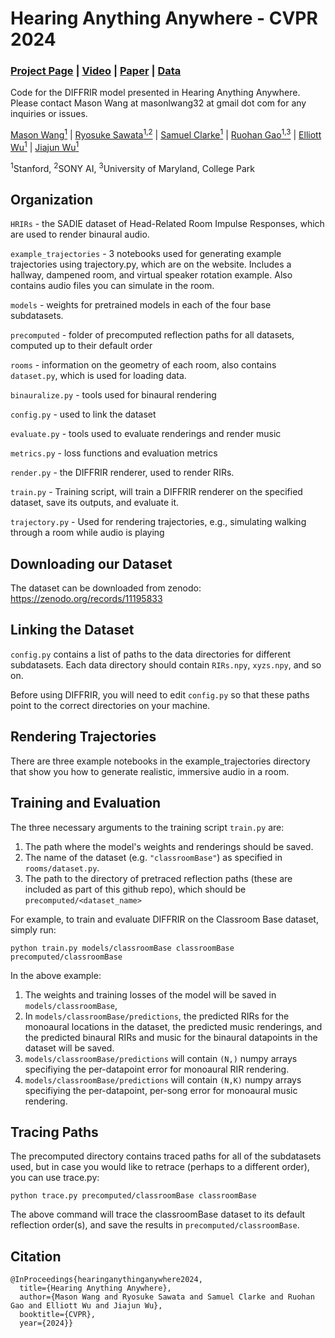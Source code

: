 # Hearing Anything Anywhere - CVPR 2024

### [Project Page](https://masonlwang.com/hearinganythinganywhere) | [Video](https://www.youtube.com/watch?v=Cv9oOFVXem4) | [Paper](https://masonlwang.com/hearinganythinganywhere/hearing_anything_anywhere.pdf) | [Data](https://zenodo.org/records/11195833)

Code for the DIFFRIR model presented in Hearing Anything Anywhere. Please contact Mason Wang at masonlwang32 at gmail dot com for any inquiries or issues.

[Mason Wang<sup>1</sup>](https://masonlwang.com/) | [Ryosuke Sawata<sup>1,2</sup>](https://www.linkedin.com/in/rsawata/?original_referer=https%3A%2F%2Fwww%2Egoogle%2Ecom%2F&originalSubdomain=jp) | [Samuel Clarke<sup>1</sup>](https://samuelpclarke.com/) | [Ruohan Gao<sup>1,3</sup>](https://ruohangao.github.io/) | [Elliott Wu<sup>1</sup>](https://elliottwu.com) |  [Jiajun Wu<sup>1</sup>](https://jiajunwu.com)

<sup>1</sup>Stanford, <sup>2</sup>SONY AI, <sup>3</sup>University of Maryland, College Park



## Organization

```HRIRs``` - the SADIE dataset of Head-Related Room Impulse Responses, which are used to render binaural audio.

```example_trajectories``` - 3 notebooks used for generating example trajectories using trajectory.py, which are on the website. Includes a hallway, dampened room, and virtual speaker rotation example. Also contains audio files you can simulate in the room.

```models``` - weights for pretrained models in each of the four base subdatasets.

```precomputed``` - folder of precomputed reflection paths for all datasets, computed up to their default order

```rooms``` - information on the geometry of each room, also contains ```dataset.py```, which is used for loading data.

```binauralize.py``` - tools used for binaural rendering

```config.py``` - used to link the dataset

```evaluate.py``` - tools used to evaluate renderings and render music

```metrics.py``` - loss functions and evaluation metrics

```render.py``` - the DIFFRIR renderer, used to render RIRs.

```train.py``` - Training script, will train a DIFFRIR renderer on the specified dataset, save its outputs, and evaluate it.

```trajectory.py``` - Used for rendering trajectories, e.g., simulating walking through a room while audio is playing

## Downloading our Dataset
The dataset can be downloaded from zenodo: https://zenodo.org/records/11195833


## Linking the Dataset

```config.py``` contains a list of paths to the data directories for different subdatasets. Each data directory should contain ```RIRs.npy```, ```xyzs.npy```, and so on.

Before using DIFFRIR, you will need to edit ```config.py``` so that these paths point to the correct directories on your machine.


## Rendering Trajectories
There are three example notebooks in the example_trajectories directory that show you how to generate realistic, immersive audio in a room.


## Training and Evaluation
The three necessary arguments to the training script ```train.py``` are:
1. The path where the model's weights and renderings should be saved.
2. The name of the dataset (e.g. ```"classroomBase"```) as specified in ```rooms/dataset.py```.
3. The path to the directory of pretraced reflection paths (these are included as part of this github repo), which should be ```precomputed/<dataset_name>```

For example, to train and evaluate DIFFRIR on the Classroom Base dataset, simply run:
```
python train.py models/classroomBase classroomBase precomputed/classroomBase
```

In the above example:
1. The weights and training losses of the model will be saved in ```models/classroomBase```,
2. In ```models/classroomBase/predictions```, the predicted RIRs for the monoaural locations in the dataset, the predicted music renderings, and the predicted binaural RIRs and music for the binaural datapoints in the dataset will be saved.
3. ```models/classroomBase/predictions``` will contain ```(N,)``` numpy arrays specifiying the per-datapoint error for monoaural RIR rendering.
4. ```models/classroomBase/predictions``` will contain ```(N,K)``` numpy arrays specifiying the per-datapoint, per-song error for monoaural music rendering.


## Tracing Paths
The precomputed directory contains traced paths for all of the subdatasets used, but in case you would like to retrace (perhaps to a different order), you can use trace.py:
```
python trace.py precomputed/classroomBase classroomBase
```
The above command will trace the classroomBase dataset to its default reflection order(s), and save the results in ```precomputed/classroomBase```.


## Citation
```
@InProceedings{hearinganythinganywhere2024,
  title={Hearing Anything Anywhere},
  author={Mason Wang and Ryosuke Sawata and Samuel Clarke and Ruohan Gao and Elliott Wu and Jiajun Wu},
  booktitle={CVPR},
  year={2024}}


```
